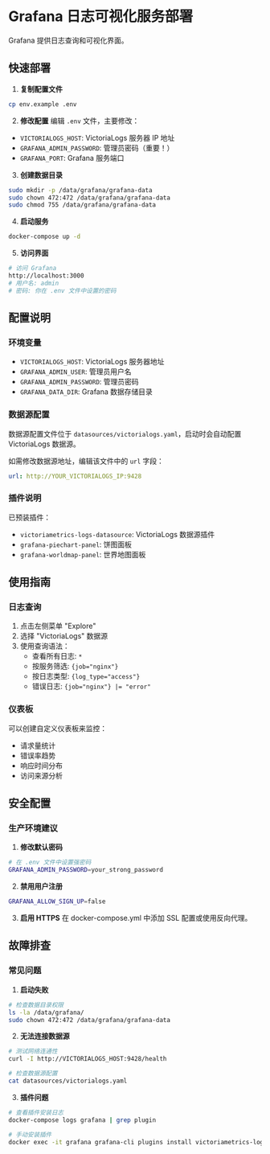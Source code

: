 # Grafana 日志可视化服务部署

Grafana 提供日志查询和可视化界面。

## 快速部署

1. **复制配置文件**
```bash
cp env.example .env
```

2. **修改配置**
编辑 `.env` 文件，主要修改：
- `VICTORIALOGS_HOST`: VictoriaLogs 服务器 IP 地址
- `GRAFANA_ADMIN_PASSWORD`: 管理员密码（重要！）
- `GRAFANA_PORT`: Grafana 服务端口

3. **创建数据目录**
```bash
sudo mkdir -p /data/grafana/grafana-data
sudo chown 472:472 /data/grafana/grafana-data
sudo chmod 755 /data/grafana/grafana-data
```

4. **启动服务**
```bash
docker-compose up -d
```

5. **访问界面**
```bash
# 访问 Grafana
http://localhost:3000
# 用户名: admin
# 密码: 你在 .env 文件中设置的密码
```

## 配置说明

### 环境变量

- `VICTORIALOGS_HOST`: VictoriaLogs 服务器地址
- `GRAFANA_ADMIN_USER`: 管理员用户名
- `GRAFANA_ADMIN_PASSWORD`: 管理员密码
- `GRAFANA_DATA_DIR`: Grafana 数据存储目录

### 数据源配置

数据源配置文件位于 `datasources/victorialogs.yaml`，启动时会自动配置 VictoriaLogs 数据源。

如需修改数据源地址，编辑该文件中的 `url` 字段：
```yaml
url: http://YOUR_VICTORIALOGS_IP:9428
```

### 插件说明

已预装插件：
- `victoriametrics-logs-datasource`: VictoriaLogs 数据源插件
- `grafana-piechart-panel`: 饼图面板
- `grafana-worldmap-panel`: 世界地图面板

## 使用指南

### 日志查询

1. 点击左侧菜单 "Explore"
2. 选择 "VictoriaLogs" 数据源
3. 使用查询语法：
   - 查看所有日志: `*`
   - 按服务筛选: `{job="nginx"}`
   - 按日志类型: `{log_type="access"}`
   - 错误日志: `{job="nginx"} |= "error"`

### 仪表板

可以创建自定义仪表板来监控：
- 请求量统计
- 错误率趋势
- 响应时间分布
- 访问来源分析

## 安全配置

### 生产环境建议

1. **修改默认密码**
```bash
# 在 .env 文件中设置强密码
GRAFANA_ADMIN_PASSWORD=your_strong_password
```

2. **禁用用户注册**
```bash
GRAFANA_ALLOW_SIGN_UP=false
```

3. **启用 HTTPS**
在 docker-compose.yml 中添加 SSL 配置或使用反向代理。

## 故障排查

### 常见问题

1. **启动失败**
```bash
# 检查数据目录权限
ls -la /data/grafana/
sudo chown 472:472 /data/grafana/grafana-data
```

2. **无法连接数据源**
```bash
# 测试网络连通性
curl -I http://VICTORIALOGS_HOST:9428/health

# 检查数据源配置
cat datasources/victorialogs.yaml
```

3. **插件问题**
```bash
# 查看插件安装日志
docker-compose logs grafana | grep plugin

# 手动安装插件
docker exec -it grafana grafana-cli plugins install victoriametrics-logs-datasource
``` 